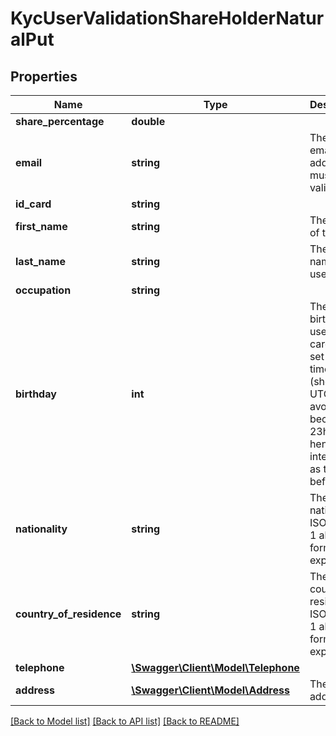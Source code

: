 # KycUserValidationShareHolderNaturalPut

## Properties
Name | Type | Description | Notes
------------ | ------------- | ------------- | -------------
**share_percentage** | **double** |  | [optional] 
**email** | **string** | The user&#39;s email address - must be a valid email | [optional] 
**id_card** | **string** |  | [optional] 
**first_name** | **string** | The name of the user | [optional] 
**last_name** | **string** | The last name of the user | [optional] 
**occupation** | **string** |  | [optional] 
**birthday** | **int** | The date of birth of the user - be careful to set the right timezone (should be UTC) to avoid 00h becoming 23h (and hence interpreted as the day before) | [optional] 
**nationality** | **string** | The user’s nationality. ISO 3166-1 alpha-2 format is expected | [optional] 
**country_of_residence** | **string** | The user’s country of residence. ISO 3166-1 alpha-2 format is expected | [optional] 
**telephone** | [**\Swagger\Client\Model\Telephone**](Telephone.md) |  | [optional] 
**address** | [**\Swagger\Client\Model\Address**](Address.md) | The address | [optional] 

[[Back to Model list]](../README.md#documentation-for-models) [[Back to API list]](../README.md#documentation-for-api-endpoints) [[Back to README]](../README.md)


